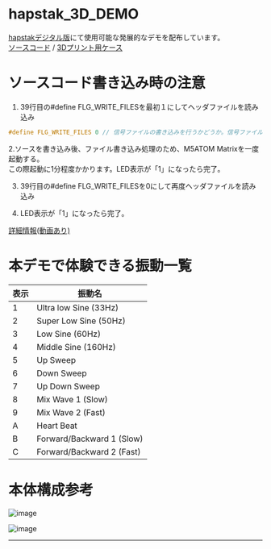 # hapstak_3D_DEMO

[hapstakデジタル版](https://github.com/bit-trade-one/ADACHACY-hapStak)にて使用可能な発展的なデモを配布しています。  
[ソースコード](https://github.com/bit-trade-one/hapstak_3D_DEMO/blob/master/hapstak_3D_DEMO/hapstak_3D_DEMO.ino) / [3Dプリント用ケース](https://github.com/bit-trade-one/ADACHACY-hapStak/tree/master/3Dprint_Case)

# ソースコード書き込み時の注意

1. 39行目の#define FLG_WRITE_FILESを最初１にしてヘッダファイルを読み込み

```cpp
#define FLG_WRITE_FILES 0 // 信号ファイルの書き込みを行うかどうか。信号ファイルを初めて書き込むときや変更したときは1、それ以外は0にする。
```

2.ソースを書き込み後、ファイル書き込み処理のため、M5ATOM Matrixを一度起動する。  
この際起動に1分程度かかります。LED表示が「1」になったら完了。  

3. 39行目の#define FLG_WRITE_FILESを0にして再度ヘッダファイルを読み込み

4. LED表示が「1」になったら完了。  

[詳細情報(動画あり)](https://protopedia.net/prototype/2580?fbclid=IwAR3THhO-MchysjxQ9p1P9tdGA6_OPB8LnAHB-C3bYj59Ag4bQQjA01_XnqY)

# 本デモで体験できる振動一覧

| 表示 | 振動名                    | 
|------|--------------------------|
| 1    | Ultra low Sine (33Hz)    | 
| 2    | Super Low Sine (50Hz)    |
| 3    | Low Sine (60Hz)          | 
| 4    | Middle Sine (160Hz)      | 
| 5    | Up Sweep                 |
| 6    | Down Sweep               | 
| 7    | Up Down Sweep            |
| 8    | Mix Wave 1 (Slow)        | 
| 9    | Mix Wave 2 (Fast)        | 
| A    | Heart Beat               | 
| B    | Forward/Backward 1 (Slow)| 
| C    | Forward/Backward 2 (Fast)| 


# 本体構成参考

![image](https://user-images.githubusercontent.com/85532743/218913817-ff9a2384-bb42-47db-9c99-82d909a57c1d.png)

![image](https://user-images.githubusercontent.com/85532743/218913860-5be94a8b-fd9c-4af2-a71c-0b7d736dbbee.png)

---

